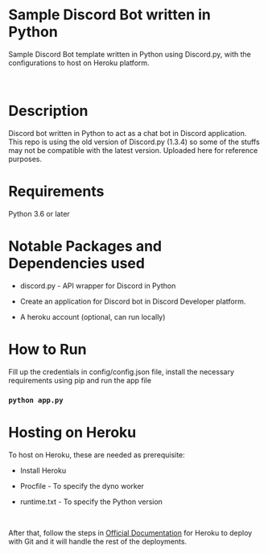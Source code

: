 # Sample Discord Bot written in Python
Sample Discord Bot template written in Python using Discord.py, with the configurations to host on Heroku platform.

<br />

Description
======
Discord bot written in Python to act as a chat bot in Discord application. This repo is using the old version of Discord.py (1.3.4) so some of the stuffs may not be compatible with the latest version. Uploaded here for reference purposes.

Requirements
======
Python 3.6 or later

Notable Packages and Dependencies used
======
* discord.py - API wrapper for Discord in Python

* Create an application for Discord bot in Discord Developer platform.

* A heroku account (optional, can run locally)

How to Run
======
Fill up the credentials in config/config.json file, install the necessary requirements using pip and run the app file

### `python app.py`

Hosting on Heroku
======
To host on Heroku, these are needed as prerequisite:

* Install Heroku

* Procfile - To specify the dyno worker

* runtime.txt - To specify the Python version

<br />

After that, follow the steps in [Official Documentation](https://devcenter.heroku.com/articles/git) for Heroku to deploy with Git and it will handle the rest of the deployments.